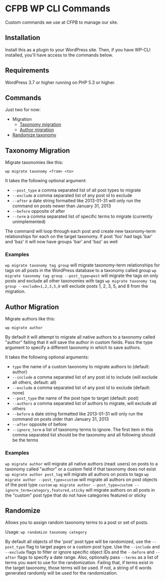 # CFPB WP CLI Commands

Custom commands we use at CFPB to manage our site.

## Installation

Install this as a plugin to your WordPress site. Then, if you have WP-CLI 
installed, you'll have access to the commands below.

## Requirements

WordPress 3.7 or higher running on PHP 5.3 or higher.

## Commands

Just two for now:

- Migration
    - [Taxonomy migration](#taxonomy-migration)
    - [Author migration](#author-migration)
- [Randomize taxonomy](#randomize)

## Taxonomy Migration

Migrate taxonomies like this:

`wp migrate taxonomy <from> <to>`

It takes the following optional argument:
- `--post_type` a comma separated list of all post types to migrate
- `--exclude` a comma separated list of any post id to exclude
- `--after` a date string formatted like 2013-01-31 will only run the
    command on posts newer than January 31, 2013
- `--before` opposite of after
- `--term` a comma separated list of specific terms to migrate (currently unimplemented)

The command will loop through each post and create new taxonomy-term
relationships for each on the target taxonomy. If post 'foo' had tags 'bar' and
'baz' it will now have groups 'bar' and 'baz' as well

### Examples
`wp migrate taxonomy tag group` will migrate taxonomy-term relationships for
tags on all posts in the WordPress database to a taxonomy called group
`wp migrate taxonomy tag group --post_type=post` will migrate the tags on only
posts and exclude all other taxonomies with tags
`wp migrate taxonomy tag group --exclude=1,2,3,5,8` will exclude posts 1, 2, 3,
5, and 8 from the migration.

## Author Migration

Migrate authors like this:

`wp migrate author`

By default it will attempt to migrate all native authors to a taxonomy called 
"author" failing that it will save the author in custom fields. Pass the type
argument to specify a different taxonomy in which to save authors.

It takes the following optional arguments:
- `type` the name of a custom taxonomy to migrate authors to (default: author)
- `--include` a comma separated list of any post id to include (will exclude all
  others, default: all)
- `--exclude` a comma separated list of any post id to exclude (default: none)
- `--post_type` the name of the post type to target (default: post)
- `--authors` a comma separated list of authors to migrate, will exclude all others
- `--before` a date string formatted like 2013-01-31 will only run the command on
  posts older than January 31, 2013
- `--after` opposite of before
- `--ignore_term` a list of taxonomy terms to ignore. The first item in this comma
  separated list should be the taxonomy and all following should be the terms

### Examples

`wp migrate author` will migrate all native authors (read: users) on posts to a
taxonomy called "author" or a custom field if that taxonomy does not exist
`wp migrate author post_tag` will migrate all authors on posts to tags
`wp migrate author --post_type=custom` will migrate all authors on post objects of
the post type `custom`
`wp migrate author --post_type=custom --ignore_term=category,featured,sticky` will
migrate authors on all posts in the "custom" post type that do not have categories
featured or sticky


## Randomize

Allows you to assign random taxonomy terms to a post or set of posts. 

Usage: `wp randomize taxonomy category`

By default all objects of the 'post' post type will be randomized, use the
`--post_type` flag to target pages or a custom post type. Use the `--include` 
and `--exclude` flags to filter or ignore specific object IDs and the `--before`
and `--after` flags to specify a date range. Also, optionally pass `--terms` as
a list of terms you want to use for the randomization. Failing that, if terms exist 
in the target taxonomy, those terms will be used. If not, a string of 6 words 
generated randomly will be used for the randomization.
